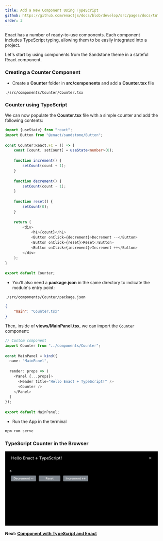 ```yaml
---
title: Add a New Component Using TypeScript
github: https://github.com/enactjs/docs/blob/develop/src/pages/docs/tutorials/tutorial-typescript/adding-a-new-component/index.md
order: 3
---
```


Enact has a number of ready-to-use components. Each component includes TypeScript typing, allowing them to be easily integrated into a project.

Let's start by using components from the Sandstone theme in a stateful React component.

### Creating a Counter Component

- Create a **Counter** folder in **src/components** and add a **Counter.tsx** file

```none
./src/components/Counter/Counter.tsx
```

### Counter using TypeScript

We can now populate the **Counter.tsx** file with a simple counter and add the following contents:

```ts
import {useState} from "react";
import Button from "@enact/sandstone/Button";

const Counter:React.FC = () => {
	const [count, setCount] = useState<number>(0);

	function increment() {
		setCount(count + 1);
	}

	function decrement() {
		setCount(count - 1);
	}

	function reset() {
		setCount(0);
	}

	return (
		<div>
			<h1>{count}</h1>
			<Button onClick={decrement}>Decrement --</Button>
			<Button onClick={reset}>Reset</Button>
			<Button onClick={increment}>Increment ++</Button>
		</div>
	);
}

export default Counter;
```

- You'll also need a **package.json** in the same directory to indicate the module's entry point:

```none
./src/components/Counter/package.json
```

```json
{
    "main": "Counter.tsx"
}
```

Then, inside of **views/MainPanel.tsx**, we can import the `Counter` component:

```ts
// Custom component
import Counter from "../components/Counter";

const MainPanel = kind({
  name: "MainPanel",

  render: props => (
    <Panel {...props}>
      <Header title="Hello Enact + TypeScript!" />
      <Counter />
    </Panel>
  )
});

export default MainPanel;
```

- Run the App in the terminal

```bash
npm run serve
```
### TypeScript Counter in the Browser

![TypeScript Simple Counter](counter_view.png)

**Next: [Component with TypeScript and Enact](../component-with-ts-enact/)**
